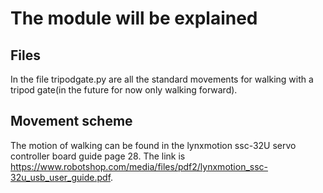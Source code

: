 # The module will be explained

## Files
In the file tripodgate.py are all the standard movements for walking with a tripod gate(in the future for now only walking forward).

## Movement scheme
The motion of walking can be found in the lynxmotion ssc-32U servo controller board guide page 28. The link is https://www.robotshop.com/media/files/pdf2/lynxmotion_ssc-32u_usb_user_guide.pdf.

